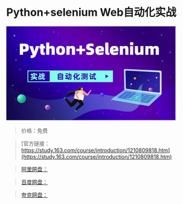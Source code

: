 # Python+selenium Web自动化实战

![img](../../../assets/study163/free/a600ab4668484fc7bc901ef3d81539aa.jpg)

> 价格：免费

> [官方链接：https://study.163.com/course/introduction/1210809818.htm](https://study.163.com/course/introduction/1210809818.htm)

> [阿里网盘：]()

> [百度网盘：]()

> [夸克网盘：]()
